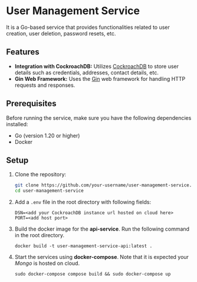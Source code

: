 # User Management Service

It is a Go-based service that provides functionalities related to user creation, user deletion, password resets, etc.

## Features

- **Integration with CockroachDB:** Utilizes [CockroachDB](https://github.com/cockroachdb/cockroach) to store user details such as credentials, addresses, contact details, etc. 
- **Gin Web Framework:** Uses the [Gin](https://github.com/gin-gonic/gin) web framework for handling HTTP requests and responses.

## Prerequisites

Before running the service, make sure you have the following dependencies installed:

- Go (version 1.20 or higher)
- Docker 

## Setup

1. Clone the repository:

   ```bash
   git clone https://github.com/your-username/user-management-service.git
   cd user-management-service

3. Add a `.env` file in the root directory with following fields:
   
   ```
   DSN=<add your CockroachDB instance url hosted on cloud here>
   PORT=<add host port>
   ```

5. Build the docker image for the **api-service**. Run the following command in the root directory.

   ```
   docker build -t user-management-service-api:latest .
   ```

6. Start the services using **docker-compose**. Note that it is expected your *Mongo* is hosted on cloud.

   ```
   sudo docker-compose compose build && sudo docker-compose up
   ```